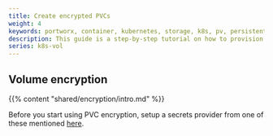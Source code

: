 ```yaml
---
title: Create encrypted PVCs
weight: 4
keywords: portworx, container, kubernetes, storage, k8s, pv, persistent disk, encryption, pvc
description: This guide is a step-by-step tutorial on how to provision encrypted PVCs with Portworx.
series: k8s-vol
---
```


## Volume encryption

{{% content "shared/encryption/intro.md" %}}

Before you start using PVC encryption, setup a secrets provider from one of these mentioned [here](/key-management/).